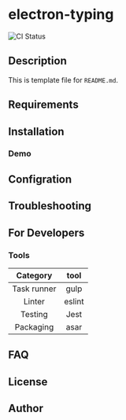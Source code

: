 # electron-typing

![CI Status]()

## Description
This is template file for `README.md`.

## Requirements

## Installation
### Demo

## Configration

## Troubleshooting

## For Developers

### Tools

|  Category   |  tool  |
|:-----------:|:------:|
| Task runner |  gulp  |
|   Linter    | eslint |
|   Testing   |  Jest  |
|  Packaging  |  asar  |

## FAQ

## License

## Author
